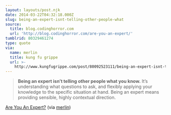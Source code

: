 ```yaml
---
layout: layouts/post.njk
date: 2014-03-22T04:32:18.000Z
slug: being-an-expert-isnt-telling-other-people-what
source:
  title: blog.codinghorror.com
  url: 'http://blog.codinghorror.com/are-you-an-expert/'
tumblrid: 80329461274
type: quote
via:
  name: merlin
  title: kung fu grippe
  url: >-
    http://www.kungfugrippe.com/post/80092523111/being-an-expert-isnt-telling-other-people-what
---
```

> <strong>Being an expert isn’t telling other people what you know.</strong> It’s understanding what questions to ask, and flexibly applying your knowledge to the specific situation at hand. Being an expert means providing sensible, highly contextual direction.

<a href="http://blog.codinghorror.com/are-you-an-expert/">Are You An Expert?</a> (via <a href="http://www.kungfugrippe.com/" class="tumblr_blog">merlin</a>)

